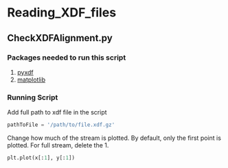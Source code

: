 # Reading_XDF_files
## CheckXDFAlignment.py
### Packages needed to run this script
1. [pyxdf](https://github.com/xdf-modules/pyxdf)
2. [matplotlib](https://matplotlib.org/stable/install/index.html)

### Running Script
Add full path to xdf file in the script
```python
pathToFile = '/path/to/file.xdf.gz'
```
Change how much of the stream is plotted. By default, only the first point is plotted.
For full stream, delete the 1.
```python
plt.plot(x[:1], y[:1])
``` 
